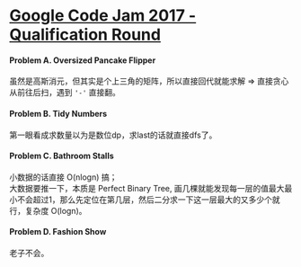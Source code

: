 [Google Code Jam 2017 - Qualification Round](https://code.google.com/codejam/contest/3264486/dashboard)
====

#### Problem A. Oversized Pancake Flipper  
虽然是高斯消元，但其实是个上三角的矩阵，所以直接回代就能求解 => 直接贪心从前往后扫，遇到 `'-'` 直接翻。  

#### Problem B. Tidy Numbers
第一眼看成求数量以为是数位dp，求last的话就直接dfs了。  

#### Problem C. Bathroom Stalls
小数据的话直接 O(nlogn) 搞；  
大数据要推一下，本质是 Perfect Binary Tree, 画几棵就能发现每一层的值最大最小不会超过1，那么先定位在第几层，然后二分求一下这一层最大的又多少个就行，复杂度 O(logn)。

#### Problem D. Fashion Show
老子不会。
